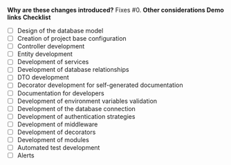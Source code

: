**Why are these changes introduced?** 
Fixes #0. 
**Other considerations Demo links**
**Checklist**
- [ ] Design of the database model
- [ ] Creation of project base configuration
- [ ] Controller development
- [ ] Entity development
- [ ] Development of services
- [ ] Development of database relationships
- [ ] DTO development
- [ ] Decorator development for self-generated documentation
- [ ] Documentation for developers
- [ ] Development of environment variables validation
- [ ] Development of the database connection
- [ ] Development of authentication strategies
- [ ] Development of middleware
- [ ] Development of decorators
- [ ] Development of modules
- [ ] Automated test development
- [ ] Alerts